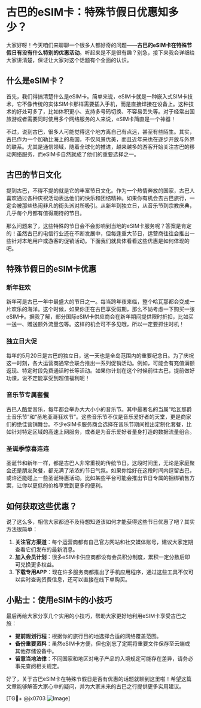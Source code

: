 # 古巴的eSIM卡：特殊节假日优惠知多少？

大家好呀！今天咱们来聊聊一个很多人都好奇的问题——**古巴的eSIM卡在特殊节假日有没有什么特别的优惠活动**。听起来是不是很有趣？别急，接下来我会详细给大家讲清楚，保证让大家对这个话题有个全面的认识。

## 什么是eSIM卡？

首先，我们得搞清楚什么是eSIM卡。简单来说，eSIM卡就是一种嵌入式SIM卡技术，它不像传统的实体SIM卡那样需要插入手机，而是直接焊接在设备上。这种技术的好处可多了，比如体积更小、支持多号码切换、不容易丢失等。对于经常出国旅游或者需要同时使用多个网络服务的人来说，eSIM卡简直是一个神器！

不过，说到古巴，很多人可能觉得这个地方离自己有点远，甚至有些陌生。其实，古巴作为一个加勒比海上的岛国，不仅风景优美，而且近年来也在逐步开放与外界的联系。尤其是通信领域，随着全球化的推进，越来越多的游客开始关注古巴的移动网络服务，而eSIM卡自然就成了他们的重要选择之一。

## 古巴的节日文化

提到古巴，不得不提的就是它的丰富节日文化。作为一个热情奔放的国家，古巴人喜欢通过各种庆祝活动表达他们的快乐和团结精神。如果你有机会去古巴旅行，一定会被那些热闹非凡的街头派对所吸引。从新年到独立日，从音乐节到宗教庆典，几乎每个月都有值得期待的节日。

那么问题来了，这些特殊的节日会不会影响到当地的eSIM卡服务呢？答案是肯定的！虽然古巴的电信行业还在不断发展中，但每逢重大节日，运营商往往会推出一些针对本地用户或游客的促销活动。下面我们就具体看看这些优惠是如何体现的吧。

## 特殊节假日的eSIM卡优惠

### 新年狂欢

新年可是古巴一年中最盛大的节日之一。每当跨年夜来临，整个哈瓦那都会变成一片欢乐的海洋。这个时候，如果你正在古巴享受假期，那么不妨考虑一下购买一张eSIM卡。据我了解，部分国际eSIM卡供应商会在新年期间提供限时折扣，比如买一送一、赠送额外流量包等。这样的机会可不多见哦，所以一定要抓住时机！

### 独立日大促

每年的5月20日是古巴的独立日，这一天也是全岛范围内的重要纪念日。为了庆祝这一时刻，各大运营商通常会联合推出一系列促销活动。例如，可能会有充值满额返现、特定时段免费通话时长等活动。如果你计划在这个时候前往古巴，提前做好功课，说不定能享受到超值福利呢！

### 音乐节专属套餐

古巴人酷爱音乐，每年都会举办大大小小的音乐节。其中最著名的当属“哈瓦那爵士音乐节”和“圣地亚哥狂欢节”。这些音乐节不仅是音乐爱好者的天堂，更是商家们的绝佳营销舞台。不少eSIM卡服务商会选择在音乐节期间推出定制化套餐，比如针对特定区域的高速上网服务，或者是为音乐爱好者量身打造的数据流量组合。

### 圣诞季惊喜连连

圣诞节和新年一样，都是古巴人非常重视的传统节日。这段时间里，无论是家庭聚会还是朋友聚餐，都充满了浓浓的节日气氛。如果你恰好在这段时间内逗留古巴，或许还能碰上一些圣诞特惠活动。比如某些平台可能会推出节日专属的捆绑销售方案，让你以更低的价格享受到更多的便利。

## 如何获取这些优惠？

说了这么多，相信大家都迫不及待想知道该如何才能获得这些节日优惠了吧？其实方法很简单：

1. **关注官方渠道**：每个运营商都有自己官方网站和社交媒体账号，建议大家定期查看它们发布的最新消息。
2. **加入会员计划**：很多eSIM卡供应商都设有会员积分制度，累积一定分数后即可兑换更多权益。
3. **下载专用APP**：现在许多服务商都推出了手机应用程序，通过这些工具不仅可以实时查询资费信息，还可以直接在线下单购买。

## 小贴士：使用eSIM卡的小技巧

最后再给大家分享几个实用的小技巧，帮助大家更好地利用eSIM卡享受古巴之旅：

- **提前规划行程**：根据你的旅行目的地选择合适的网络覆盖范围。
- **备份重要资料**：虽然eSIM卡方便，但也别忘了定期将重要文件保存至云端或其他存储设备中。
- **留意当地法律**：不同国家和地区对电子产品的入境规定可能存在差异，请务必事先查阅相关规定。

好了，关于古巴eSIM卡在特殊节假日是否有优惠的话题就聊到这里啦！希望这篇文章能够解答大家心中的疑问，并为大家未来的古巴之行提供更多实用建议。

[TG💪+ @jx0703 ![Image](https://github.com/user-attachments/assets/dbca1d08-cadb-493c-b0ec-ad6f7a83f270)]